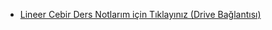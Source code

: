 - [Lineer Cebir Ders Notlarım için Tıklayınız (Drive Bağlantısı)](https://drive.google.com/file/d/1n4mhMHTm-mTjbaDyBbHXjW8y9JGi8brF/view?usp=sharing)